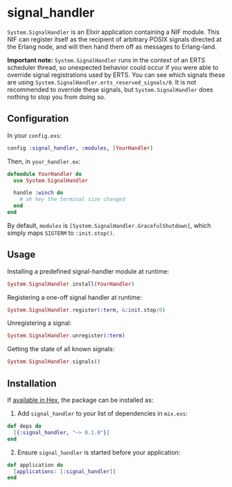 # signal_handler

`System.SignalHandler` is an Elixir application containing a NIF module. This NIF can register itself as the recipient of arbitrary POSIX signals directed at the Erlang node, and will then hand them off as messages to Erlang-land.

**Important note:** `System.SignalHandler` runs in the context of an ERTS scheduler thread, so unexpected behavior could occur if you were able to override signal registrations used by ERTS. You can see which signals these are using `System.SignalHandler.erts_reserved_signals/0`. It is not recommended to override these signals, but `System.SignalHandler` does nothing to stop you from doing so.

## Configuration

In your `config.exs`:

```elixir
config :signal_handler, :modules, [YourHandler]
```

Then, in `your_handler.ex`:

```elixir
defmodule YourHandler do
  use System.SignalHandler

  handle :winch do
    # oh hey the terminal size changed
  end
end
```

By default, `modules` is `[System.SignalHandler.GracefulShutdown]`, which simply maps `SIGTERM` to `:init.stop()`.

## Usage

Installing a predefined signal-handler module at runtime:

```elixir
System.SignalHandler.install(YourHandler)
```

Registering a one-off signal handler at runtime:

```elixir
System.SignalHandler.register(:term, &:init.stop/0)
```

Unregistering a signal:

```elixir
System.SignalHandler.unregister(:term)
```

Getting the state of all known signals:

```elixir
System.SignalHandler.signals()
```

## Installation

If [available in Hex](https://hex.pm/docs/publish), the package can be installed as:

  1. Add `signal_handler` to your list of dependencies in `mix.exs`:

  ```elixir
  def deps do
    [{:signal_handler, "~> 0.1.0"}]
  end
  ```

  2. Ensure `signal_handler` is started before your application:

  ```elixir
  def application do
    [applications: [:signal_handler]]
  end
  ```

